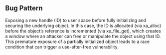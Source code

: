 ## Bug Pattern

Exposing a new handle (ID) to user space before fully initializing and securing the underlying object. In this case, the ID is allocated (via xa_alloc) before the object’s reference is incremented (via xe_file_get), which creates a window where an attacker can free or manipulate the object using that ID. This premature exposure of a partially initialized object leads to a race condition that can trigger a use-after-free vulnerability.